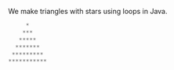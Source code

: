 We make triangles with stars using loops in Java.
```java
     *
    *** 
   ***** 
  ******* 
 ********* 
***********
```
